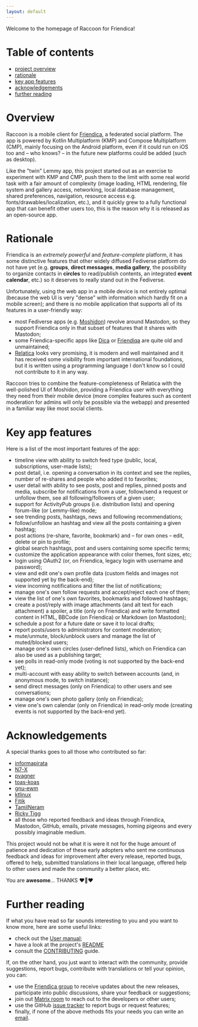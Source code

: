 ```yaml
---
layout: default
---
```


Welcome to the homepage of Raccoon for Friendica!

# Table of contents

- [project overview](#overview)
- [rationale](#rationale)
- [key app features](#key-app-features)
- [acknowledgements](#acknowledgements)
- [further reading](#further-reading)

# Overview

Raccoon is a mobile client for [Friendica](https://friendi.ca), a federated social platform. The
app is powered by Kotlin Multiplatform (KMP) and Compose Multiplatform (CMP), mainly focusing on the
Android platform, even if it could run on iOS too and – who knows? – in the future new platforms
could be added (such as desktop).

Like the "twin" Lemmy app, this project started out as an exercise to experiment with KMP and CMP,
push them to the limit with some real world task with a fair amount of complexity (image loading,
HTML rendering, file system and gallery access, networking, local database management,
shared preferences, navigation, resource access e.g. fonts/drawables/localization, etc.), and it
quickly grew to a fully functional app that can benefit other users too, this is the reason why it
is released as an open-source app.

# Rationale

Friendica is an _extremely powerful_ and _feature-complete_ platform, it has some distinctive
features that other widely diffused Fediverse platform do not have yet (e.g. **groups**, **direct
messages**, **media gallery**, the possibility to organize contacts in **circles** to
read/publish contents, an integrated **event calendar**, etc.) so it deserves to really stand out in
the Fediverse.

Unfortunately, using the web app in a mobile device is not entirely optimal (because the web UI is
very "dense" with information which hardly fit on a mobile screen); and there is no mobile
application that supports all of its features in a user-friendly way:

- most Fediverse apps (e.g. [Moshidon](https://github.com/LucasGGamerM/moshidon)) revolve around
  Mastodon, so they support Friendica only in that subset of features that it shares with Mastodon;
- some Friendica-specific apps like [Dica](https://github.com/jasoncheng/dica)
  or [Friendiqa](https://git.friendi.ca/lubuwest/Friendiqa) are quite old and unmaintained;
- [Relatica](https://gitlab.com/mysocialportal/relatica) looks very promising, it is modern and
  well maintained and it has received some visibility from important international foundations, but
  it is written using a programming language I don't know so I could not contribute to it in any
  way.

Raccoon tries to combine the feature-completeness of Relatica with the well-polished UI of Moshidon,
providing a Friendica user with everything they need from their mobile device (more complex features
such as content moderation for admins will only be possible via the webapp) and presented in a
familiar way like most social clients.

# Key app features

Here is a list of the most important features of the app:

- timeline view with ability to switch feed type (public, local, subscriptions, user-made lists);
- post detail, i.e. opening a conversation in its context and see the replies, number of re-shares
  and people who added it to favorites;
- user detail with ability to see posts, post and replies, pinned posts and media, subscribe for
  notifications from a user, follow/send a request or unfollow them, see all following/followers of
  a given user;
- support for ActivityPub groups (i.e. distribution lists) and opening forum-like (or Lemmy-like)
  mode;
- see trending posts, hashtags, news and following recommendations;
- follow/unfollow an hashtag and view all the posts containing a given hashtag;
- post actions (re-share, favorite, bookmark) and – for own ones – edit, delete or pin to profile;
- global search hashtags, post and users containing some specific terms;
- customize the application appearance with color themes, font sizes, etc;
- login using OAuth2 (or, on Friendica, legacy login with username and password);
- view and edit one's own profile data (custom fields and images not supported yet by the back-end);
- view incoming notifications and filter the list of notifications;
- manage one's own follow requests and accept/reject each one of them;
- view the list of one's own favorites, bookmarks and followed hashtags;
- create a post/reply with image attachments (and alt text for each attachment) a spoiler, a title
  (only on Friendica) and write formatted content in HTML, BBCode (on Friendica) or Markdown (on
  Mastodon);
- schedule a post for a future date or save it to local drafts;
- report posts/users to administrators for content moderation;
- mute/unmute, block/unblock users and manage the list of muted/blocked users;
- manage one's own circles (user-defined lists), which on Friendica can also be used as a publishing
  target;
- see polls in read-only mode (voting is not supported by the back-end yet);
- multi-account with easy ability to switch between accounts (and, in anonymous mode, to switch
  instance);
- send direct messages (only on Friendica) to other users and see conversations;
- manage one's own photo gallery (only on Friendica);
- view one's own calendar (only on Friendica) in read-only mode (creating events is not supported by
  the back-end yet).

# Acknowledgements

A special thanks goes to all those who contributed so far:

- [informapirata](https://poliverso.org/profile/informapirata)
- [N7-X](https://github.com/N7-X)
- [pvagner](https://github.com/pvagner)
- [toas-koas](https://github.com/toas-koas)
- [gnu-ewm](https://hosted.weblate.org/user/gnu-ewm)
- [ktlinux](https://hosted.weblate.org/user/ktlinux)
- [Fitik](https://hosted.weblate.org/user/11mancookie11)
- [TamilNeram](https://github.com/TamilNeram)
- [Ricky Tigg](https://hosted.weblate.org/user/tigg)
- all those who reported feedback and ideas through Friendica, Mastodon, GitHub, emails,
  private messages, homing pigeons and every possibly imaginable medium.

This project would not be what it is were it not for the huge amount of patience and dedication of
these early adopters who sent me continuous feedback and ideas for improvement after every release,
reported bugs, offered to help, submitted translations in their local language, offered help to
other users and made the community a better place, etc.

You are **awesome**… THANKS ❤️🦝️❤️

# Further reading

If what you have read so far sounds interesting to you and you want to know more, here are some
useful
links:

- check out the [User manual](manual/main.md);
- have a look at the
  project's [README](https://github.com/LiveFastEatTrashRaccoon/RaccoonForFriendica/blob/master/README.md)
- consult
  the [CONTRIBUTING](https://github.com/LiveFastEatTrashRaccoon/RaccoonForFriendica/blob/master/CONTRIBUTING.md)
  guide.

If, on the other hand, you just want to interact with the community, provide suggestions, report
bugs, contribute with translations or tell your opinion, you can:

- use the [Friendica group](https://poliverso.org/profile/raccoonforfriendicaapp) to receive updates
  about the
  new releases, participate into public discussions, share your feedback or suggestions;
- join out [Matrix room](https://matrix.to/#/#raccoonforfriendicaapp:matrix.org) to reach out to the
  developers or other users;
- use the
  GitHub [issue tracker](https://github.com/LiveFastEatTrashRaccoon/RaccoonForFriendica/issues)
  to report bugs or request features;
- finally, if none of the above methods fits your needs you
  can write an [email](mailto://livefast.eattrash.raccoon@gmail.com).
